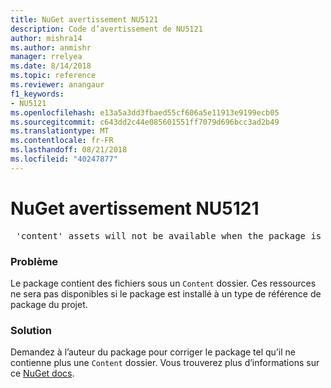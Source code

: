```yaml
---
title: NuGet avertissement NU5121
description: Code d’avertissement de NU5121
author: mishra14
ms.author: anmishr
manager: rrelyea
ms.date: 8/14/2018
ms.topic: reference
ms.reviewer: anangaur
f1_keywords:
- NU5121
ms.openlocfilehash: e13a5a3dd3fbaed55cf606a5e11913e9199ecb05
ms.sourcegitcommit: c643dd2c44e085601551ff7079d696bcc3ad2b49
ms.translationtype: MT
ms.contentlocale: fr-FR
ms.lasthandoff: 08/21/2018
ms.locfileid: "40247877"
---
```

# <a name="nuget-warning-nu5121"></a>NuGet avertissement NU5121
<pre> 'content' assets will not be available when the package is installed after the migration.</pre>

### <a name="issue"></a>Problème

Le package contient des fichiers sous un `Content` dossier. Ces ressources ne sera pas disponibles si le package est installé à un type de référence de package du projet.


### <a name="solution"></a>Solution

Demandez à l’auteur du package pour corriger le package tel qu’il ne contienne plus une `Content` dossier. Vous trouverez plus d’informations sur ce [NuGet docs](https://docs.microsoft.com/en-us/nuget/reference/migrate-packages-config-to-package-reference).

